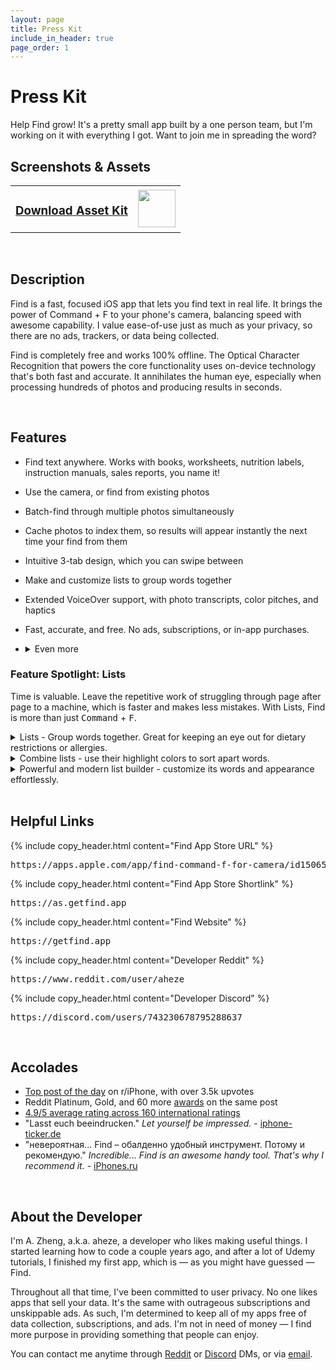```yaml
---
layout: page
title: Press Kit
include_in_header: true
page_order: 1
---
```


# Press Kit
Help Find grow! It's a pretty small app built by a one person team, but I'm working on it with everything I got. Want to join me in spreading the word?

<div>
<i class="iconTop fas fa-images fa-stack-1x" style="position: relative; width: 40px; float: left; margin-top: -4px; margin-left: -8px; margin-right: 4px; font-size: 24px;"></i>

<h2>Screenshots & Assets</h2>
</div>

<table>
<tr>
<td>
<a href="{{ '/assets/press/find-asset-kit.zip' | relative_url }}"> <h3>Download Asset Kit</h3></a>

</td>
<td>

<img src="{{ '/assets/press/pressKitAvatar.png' | relative_url }}" height="60">

</td>
</tr>
</table>

<br>

<div>
<i class="iconTop fas fa-file-alt fa-stack-1x" style="position: relative; width: 40px; float: left; margin-top: -4px; margin-left: -8px; margin-right: 4px; font-size: 24px;"></i>

<h2>Description</h2>
</div>

Find is a fast, focused iOS app that lets you find text in real life. It brings the power of Command + F to your phone's camera, balancing speed with awesome capability. I value ease-of-use just as much as your privacy, so there are no ads, trackers, or data being collected. 

Find is completely free and works 100% offline. The Optical Character Recognition that powers the core functionality uses on-device technology that's both fast and accurate. It annihilates the human eye, especially when processing hundreds of photos and producing results in seconds.

<br>


<div>
<i class="iconTop fas fa-magic fa-stack-1x" style="position: relative; width: 40px; float: left; margin-top: -4px; margin-left: -8px; margin-right: 4px; font-size: 24px;"></i>

<h2>Features</h2>
</div>

- Find text anywhere. Works with books, worksheets, nutrition labels, instruction manuals, sales reports, you name it!
- Use the camera, or find from existing photos
- Batch-find through multiple photos simultaneously
- Cache photos to index them, so results will appear instantly the next time your find from them
- Intuitive 3-tab design, which you can swipe between
- Make and customize lists to group words together
- Extended VoiceOver support, with photo transcripts, color pitches, and haptics
- Fast, accurate, and free. No ads, subscriptions, or in-app purchases.
- <details markdown="1"><summary>Even more</summary>

  - Pausable camera preview with full-screen mode
  - Flashlight
  - Stats screen for quick, glanceable info
  - Lists appear in the toolbar above the keyboard
  - Use lists to scan nutrition labels for ingredients that you want to indulge in, or avoid
  - Combine lists to filter words with contrasting highlight colors. Makes looking for vocab words much easier in school.
  - Star photos to get to them faster
  - Slider for filtering photos, between "Local," "Starred," "Cached," and "All"
  - Save or cache photos directly in the paused camera preview

  </details>  

### Feature Spotlight: Lists
Time is valuable. Leave the repetitive work of struggling through page after page to a machine, which is faster and makes less mistakes. With Lists, Find is more than just <kbd>Command</kbd> + <kbd>F</kbd>.

<details>
<summary>Lists - Group words together. Great for keeping an eye out for dietary restrictions or allergies.</summary> 

<br>
<img src="{{ '/assets/press/press-list.png' | relative_url }}" width="300">
<br>
</details>

<details>
<summary>Combine lists - use their highlight colors to sort apart words.</summary>

<br>
<img src="{{ '/assets/press/press-multipleLists.png' | relative_url }}" width="300">
<br>
</details>

<details>
<summary>Powerful and modern list builder - customize its words and appearance effortlessly.</summary>

<br>
<img src="{{ '/assets/press/press-listsBuilder.png' | relative_url }}" width="300">
<br>
</details>

<br>

<div>
<i class="iconTop fas fa-link fa-stack-1x" style="position: relative; width: 40px; float: left; margin-top: -4px; margin-left: -8px; margin-right: 4px; font-size: 24px;"></i>

<h2>Helpful Links</h2>
</div>



{% include copy_header.html content="Find App Store URL" %}
<pre class="link_block">
https://apps.apple.com/app/find-command-f-for-camera/id1506500202
</pre>

{% include copy_header.html content="Find App Store Shortlink" %}
<pre class="link_block">
https://as.getfind.app
</pre>

{% include copy_header.html content="Find Website" %}
<pre class="link_block">
https://getfind.app
</pre>

{% include copy_header.html content="Developer Reddit" %}
<pre class="link_block">
https://www.reddit.com/user/aheze
</pre>

{% include copy_header.html content="Developer Discord" %}
<pre class="link_block">
https://discord.com/users/743230678795288637
</pre>


<br>

<div>
<i class="iconTop fas fa-trophy fa-stack-1x" style="position: relative; width: 40px; float: left; margin-top: -4px; margin-left: -8px; margin-right: 4px; font-size: 24px;"></i>

<h2>Accolades</h2>
</div>

- [Top post of the day](https://www.reddit.com/r/iphone/comments/maot5p/find_an_app_that_lets_you_do_commandf_but_in_the/) on r/iPhone, with over 3.5k upvotes
- Reddit Platinum, Gold, and 60 more [awards](https://www.reddithelp.com/hc/en-us/articles/360043034132) on the same post
- [4.9/5 average rating across 160 international ratings](https://sensortower.com/ios/US/john-zheng/app/find-command-f-for-camera/1506500202/review-history?selected_tab=reviews)
- "Lasst euch beeindrucken." *Let yourself be impressed.* - [iphone-ticker.de](https://www.iphone-ticker.de/geheimtipp-find-app-findet-woerter-mit-der-kamera-171960/)
- "невероятная... Find – обалденно удобный инструмент. Потому и рекомендую." *Incredible... Find is an awesome handy tool. That's why I recommend it.* - [iPhones.ru](https://www.iphones.ru/iNotes/nashyol-genialnoe-prilozhenie-find-nahodit-lyuboe-slovo-v-kadre-ili-fotke-za-sekundu-03-26-2021)


<br>

<div>
<i class="iconTop fas fa-user fa-stack-1x" style="position: relative; width: 40px; float: left; margin-top: -4px; margin-left: -8px; margin-right: 4px; font-size: 24px;"></i>

<h2>About the Developer</h2>
</div>

I'm A. Zheng, a.k.a. aheze, a developer who likes making useful things. I started learning how to code a couple years ago, and after a lot of Udemy tutorials, I finished my first app, which is — as you might have guessed — Find.

Throughout all that time, I've been committed to user privacy. No one likes apps that sell your data. It's the same with outrageous subscriptions and unskippable ads. As such, I'm determined to keep all of my apps free of data collection, subscriptions, and ads. I'm not in need of money — I find more purpose in providing something that people can enjoy. 

You can contact me anytime through [Reddit](https://www.reddit.com/user/aheze) or [Discord](https://discord.com/users/743230678795288637) DMs, or via [email](mailto:aheze@getfind.app).
